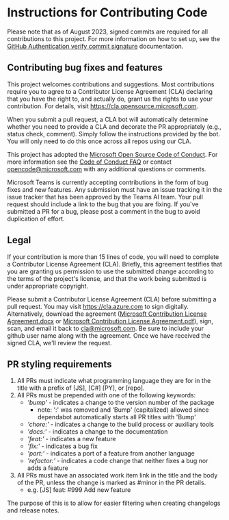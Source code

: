 # Instructions for Contributing Code

Please note that as of August 2023, signed commits are required for all contributions to this project. For more information on how to set up, see the [GitHub Authentication verify commit signature](https://docs.github.com/en/authentication/managing-commit-signature-verification/about-commit-signature-verification) documentation.

## Contributing bug fixes and features

This project welcomes contributions and suggestions. Most contributions require you to agree to a
Contributor License Agreement (CLA) declaring that you have the right to, and actually do, grant us
the rights to use your contribution. For details, visit https://cla.opensource.microsoft.com.

When you submit a pull request, a CLA bot will automatically determine whether you need to provide
a CLA and decorate the PR appropriately (e.g., status check, comment). Simply follow the instructions
provided by the bot. You will only need to do this once across all repos using our CLA.

This project has adopted the [Microsoft Open Source Code of Conduct](https://opensource.microsoft.com/codeofconduct/).
For more information see the [Code of Conduct FAQ](https://opensource.microsoft.com/codeofconduct/faq/) or
contact [opencode@microsoft.com](mailto:opencode@microsoft.com) with any additional questions or comments.

Microsoft Teams is currently accepting contributions in the form of bug fixes and new
features. Any submission must have an issue tracking it in the issue tracker that has
been approved by the Teams AI team. Your pull request should include a link to
the bug that you are fixing. If you've submitted a PR for a bug, please post a
comment in the bug to avoid duplication of effort.

## Legal

If your contribution is more than 15 lines of code, you will need to complete a Contributor
License Agreement (CLA). Briefly, this agreement testifies that you are granting us permission
to use the submitted change according to the terms of the project's license, and that the work
being submitted is under appropriate copyright.

Please submit a Contributor License Agreement (CLA) before submitting a pull request.
You may visit https://cla.azure.com to sign digitally. Alternatively, download the
agreement ([Microsoft Contribution License Agreement.docx](https://www.codeplex.com/Download?ProjectName=typescript&DownloadId=822190) or
[Microsoft Contribution License Agreement.pdf](https://www.codeplex.com/Download?ProjectName=typescript&DownloadId=921298)), sign, scan,
and email it back to <cla@microsoft.com>. Be sure to include your github user name along with the agreement. Once we have received the
signed CLA, we'll review the request.

## PR styling requirements

1. All PRs must indicate what programming language they are for in the title with a prefix of [JS], [C#] [PY], or [repo].
1. All PRs must be prepended with one of the following keywords:
   - _'bump'_ - indicates a change to the version number of the package
     - note: ':' was removed and 'Bump' (capitalized) allowed since dependabot automatically starts all PR titles with 'Bump'
   - _'chore:'_ - indicates a change to the build process or auxiliary tools
   - _'docs:'_ - indicates a change to the documentation
   - _'feat:'_ - indicates a new feature
   - _'fix:'_ - indicates a bug fix
   - _'port:'_ - indicates a port of a feature from another language
   - _'refactor:'_ - indicates a code change that neither fixes a bug nor adds a feature
1. All PRs must have an associated work item link in the title and the body of the PR, unless the change is marked as #minor in the PR details.
   - e.g. [JS] feat: #999 Add new feature

The purpose of this is to allow for easier filtering when creating changelogs and release notes.
